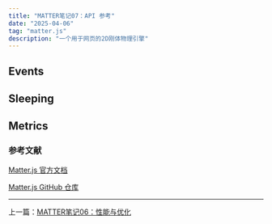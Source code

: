 ```yaml
---
title: "MATTER笔记07：API 参考"
date: "2025-04-06"
tag: "matter.js"
description: "一个用于网页的2D刚体物理引擎"
---
```


## Events

## Sleeping

## Metrics

### 参考文献

[Matter.js 官方文档](https://brm.io/matter-js/docs/)

[Matter.js GitHub 仓库](https://github.com/liabru/matter-js)

---

上一篇：[MATTER笔记06：性能与优化](/posts/post-020)
